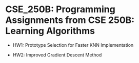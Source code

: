 # CSE_250B: Programming Assignments from CSE 250B: Learning Algorithms


- HW1: Prototype Selection for Faster KNN Implementation

- HW2: Improved Gradient Descent Method
